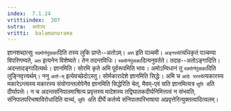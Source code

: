 ```yaml
---
index:  7.1.24
vrittiindex:  307
sutra:  अतोऽम्
vritti:  balamanorama 
---
```


ज्ञानशब्दात्सुः `स्वमोर्नपुंसका`दिति तस्य लुकि प्राप्ते--अतोऽम्। `अत` इति पञ्चमी। `अङ्गस्ये`त्यधिकृतं पञ्चम्या विपरिणम्यते, `अत` इत्यनेन विशेष्यते। तेन तदन्तविधिः। `स्वमोर्नपुंसका`दित्यनुवर्तते। तदाह--अतोऽङ्गादिति। अदन्तादङ्गादित्यर्थः। ज्ञानमिति। सोरमि कृते अमि पूर्वरूपमिति भावः। अमोऽम्विधानं तु `स्वमोर्नपुंसका`दिति लुङ्निवृत्त्यर्थम्। ननु `अतो-म्` इत्येवच्छेदोऽस्तु। सोर्मकारादेशे ज्ञानमिति सिद्धेः। अमि च `आदेः परस्ये`त्यकारस्य मकारेऽन्त्यस्य मकारस्य संयोगान्तलोपेनैव ज्ञानमिति सिद्धेरिति चेत्, मैवम्-एवं सति ज्ञानमित्यत्र `सुपि चे`ति दीर्घापत्तेः। न च अदन्तसंनिपातमाश्रित्य प्रवृत्तस्य मादेशस्य तद्विघातकदीर्घनिमित्तत्वं न संभवति, संनिपातपरिभाषाविरोधादिति वाच्यं, `सुपि चे`ति दीर्घे कर्तव्ये संनिपातपरिभाषाया अप्रवृत्तेरित्युक्तत्वादित्यलम्।

